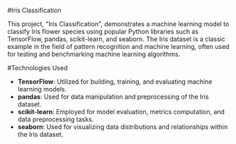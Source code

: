 #Iris Classification

This project, "Iris Classification", demonstrates a machine learning model to classify Iris flower species using popular Python libraries such as TensorFlow, pandas, scikit-learn, and seaborn. The Iris dataset is a classic example in the field of pattern recognition and machine learning, often used for testing and benchmarking machine learning algorithms.

#Technologies Used

- **TensorFlow**: Utilized for building, training, and evaluating machine learning models.
- **pandas**: Used for data manipulation and preprocessing of the Iris dataset.
- **scikit-learn**: Employed for model evaluation, metrics computation, and data preprocessing tasks.
- **seaborn**: Used for visualizing data distributions and relationships within the Iris dataset.
